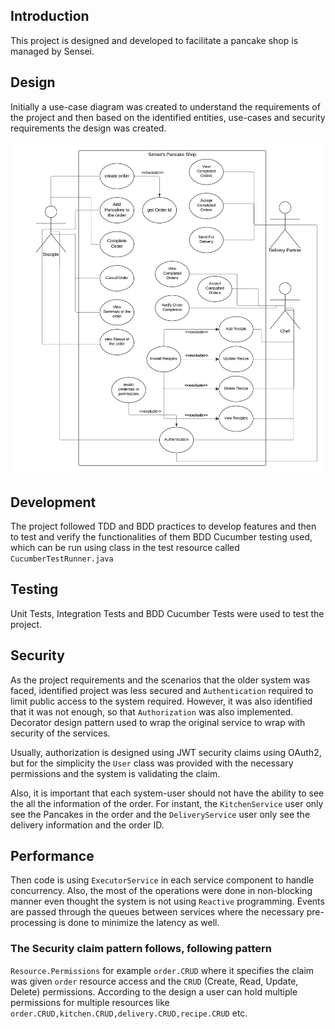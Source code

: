 ## Introduction
This project is designed and developed to facilitate a pancake shop is managed by Sensei.

## Design
Initially a use-case diagram was created to understand the requirements of the project and then
based on the identified entities, use-cases and security requirements the design was created.

![Use Case Diagram](use-case-sensei.png)

## Development
The project followed TDD and BDD practices to develop features and then  to test and verify
the functionalities of them BDD Cucumber testing used, which can be run using class in the
test resource called `CucumberTestRunner.java`

## Testing
Unit Tests, Integration Tests and BDD Cucumber Tests were used to test the project.

## Security
As the project requirements and the scenarios that the older system was faced, identified
project was less secured and `Authentication` required to limit public access to the system required. However,
it was also identified that it was not enough, so that `Authorization` was also implemented. Decorator design pattern
used to wrap the original service to wrap with security of the services.

Usually, authorization is designed using JWT security claims using OAuth2, but for the simplicity the `User` class was
provided with the necessary permissions and the system is validating the claim.

Also, it is important that each system-user should not have the ability to see the all the information of the order. For
instant, the `KitchenService` user only see the Pancakes in the order and the `DeliveryService` user only see the delivery
information and the order ID.

## Performance

Then code is using `ExecutorService` in each service component to handle concurrency. Also, the most of the operations were
done in non-blocking manner even thought the system is not using `Reactive` programming. Events are passed through the
queues between services where the necessary pre-processing is done to minimize the latency as well.

### The Security claim pattern follows, following pattern

`Resource.Permissions` for example `order.CRUD` where it specifies the claim was given `order` resource access
and the `CRUD` (Create, Read, Update, Delete) permissions. According to the design a user can hold multiple
permissions for multiple resources like `order.CRUD,kitchen.CRUD,delivery.CRUD,recipe.CRUD` etc.